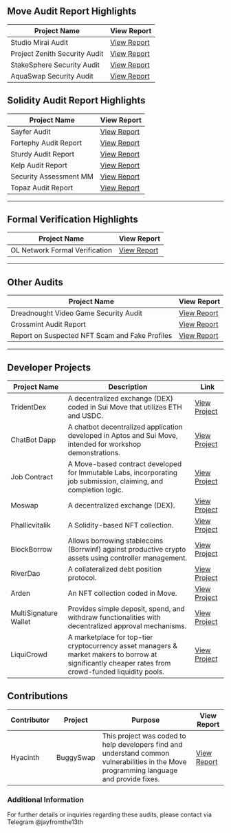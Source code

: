 ## Move Audit Report Highlights

| Project Name                 | View Report                                                                       |
|------------------------------|-----------------------------------------------------------------------------------|
| Studio Mirai Audit           | [View Report](https://github.com/Jayfromthe13th/Studio-Miria-audit)                |
| Project Zenith Security Audit| [View Report](https://github.com/Jayfromthe13th/Project-Zenith-Security-Audit-Report) |
| StakeSphere Security Audit   | [View Report](https://github.com/Jayfromthe13th/StakeSphere-stealth-)              |
| AquaSwap Security Audit      | [View Report](https://github.com/Jayfromthe13th/AuquaSwap-Audit-)                  |

## Solidity Audit Report Highlights

| Project Name              | View Report |
|---------------------------|-------------|
| Sayfer Audit              | [View Report](https://github.com/Jayfromthe13th/SayferCTF) |
| Fortephy Audit Report     | [View Report](https://github.com/Jayfromthe13th/Fortephy-Audit-Report) |
| Sturdy Audit Report       | [View Report](https://github.com/Jayfromthe13th/Sturdy-Audit-Report) |
| Kelp Audit Report         | [View Report](https://github.com/Jayfromthe13th/Kelp.DAO-) |
| Security Assessment MM    | [View Report](https://github.com/Jayfromthe13th/Security_Assessment) |
| Topaz Audit Report        | [View Report](https://github.com/Jayfromthe13th/Topaz.Audit) |

---


## Formal Verification Highlights

| Project Name                          | View Report                                                                         |
|---------------------------------------|------------------------------------------------------------------------------------|
| OL Network Formal Verification        | [View Report](https://github.com/Jayfromthe13th/ol_network_formal_verification)    |

---

## Other Audits

| Project Name | View Report |
|--------------|-------------|
| Dreadnought Video Game Security Audit | [View Report](https://github.com/Jayfromthe13th/Dreadnought-Video-Game-Security-Audit) |
| Crossmint Audit Report | [View Report](https://github.com/Jayfromthe13th/Crossmint-Audit-Report-) |
| Report on Suspected NFT Scam and Fake Profiles | [View Report](https://github.com/Jayfromthe13th/Report-Investigating-Suspected-NFT-Scam-and-Identifying-the-Use-of-Fake-Profiles) |

---

## Developer Projects

| Project Name    | Description                                                                                                                      | Link |
|-----------------|----------------------------------------------------------------------------------------------------------------------------------|------|
| TridentDex      | A decentralized exchange (DEX) coded in Sui Move that utilizes ETH and USDC.                                                     | [View Project](https://github.com/Jayfromthe13th/TridentDex) |
| ChatBot Dapp    | A chatbot decentralized application developed in Aptos and Sui Move, intended for workshop demonstrations.                        | [View Project](https://github.com/Jayfromthe13th/ChatBot_Dapp) |
| Job Contract    | A Move-based contract developed for Immutable Labs, incorporating job submission, claiming, and completion logic.                | [View Project](https://github.com/Jayfromthe13th/Job) |
| Moswap          | A decentralized exchange (DEX).                                                                                                  | [View Project](https://github.com/Jayfromthe13th/Moswap) |
| Phallicvitalik  | A Solidity-based NFT collection.                                                                                                 | [View Project](https://github.com/Jayfromthe13th/phallicvitalik) |
| BlockBorrow     | Allows borrowing stablecoins (Borrwinf) against productive crypto assets using controller management.                            | [View Project](https://github.com/Jayfromthe13th/BlockBorrow) |
| RiverDao        | A collateralized debt position protocol.                                                                                         | [View Project](https://github.com/Jayfromthe13th/riverdao-cdp) |
| Arden           | An NFT collection coded in Move.                                                                                                 | [View Project](https://github.com/Jayfromthe13th/Arden.move/blob/Wallet/kn.move) |
| MultiSignature Wallet | Provides simple deposit, spend, and withdraw functionalities with decentralized approval mechanisms.                       | [View Project](https://github.com/Jayfromthe13th/MultiSignature-Wallet-) |
| LiquiCrowd      | A marketplace for top-tier cryptocurrency asset managers & market makers to borrow at significantly cheaper rates from crowd-funded liquidity pools. | [View Project](https://github.com/Jayfromthe13th/LiquiCrowd/tree/main) |

## Contributions

| Contributor | Project     | Purpose                                                                                      | View Report                                                                 |
|-------------|-------------|----------------------------------------------------------------------------------------------|-----------------------------------------------------------------------------|
| Hyacinth    | BuggySwap   | This project was coded to help developers find and understand common vulnerabilities in the Move programming language and provide fixes. | [View Report](https://github.com/Jayfromthe13th/BuggySwap-Move-Audit-Report) |

### Additional Information

For further details or inquiries regarding these audits, please contact via Telegram @jayfromthe13th
